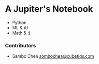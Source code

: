 # A Jupiter's Notebook
- Python
- ML & AI
- Math & :)

### Contributors
- Sambo Chea <sombochea@cubetiqs.com>
